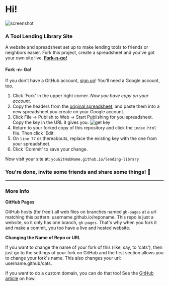 # Hi!

![screenshot](https://raw.github.com/jlord/sheetsee-tool-lending/gh-pages/lending-ss.png)

### A Tool Lending Library Site

A website and spreadsheet set up to make lending tools to friends or neighbors easier. Fork this project, create a spreadsheet and you've got your own site live. **[Fork-n-go!](http://jlord.github.io/forkngo)**


#### Fork -n- Go!

If you don't have a GitHub account, [sign up](http://www.github.com)! You'll need a Google account, too.

1. Click 'Fork' in the upper right corner. _Now you have copy on your account._
2. Copy the headers from the [original spreadsheet](https://docs.google.com/a/github.com/spreadsheet/ccc?key=0AvFUWxii39gXdGxhcjhzYzlBX2pyVFZZU2VjZ3BHZ3c#gid=0), and paste them into a new spreadsheet you create on your Google account.
3. Click File -> Publish to Web -> Start Publishing for you spreadsheet. Copy the key in the URL it gives you. ![get key](https://raw.github.com/jllord/sheetsee-cache/master/img/key.png)
4. Return to your forked copy of this repository and click the `index.html` file. Then click 'Edit'.
5. On `line 77` or thereabouts, replace the existing key with the one from your spreadsheet.
6. Click 'Commit' to save your change.

Now visit your site at: `youGitHubName.github.io/lending-library`

### You're done, invite some friends and share some things! :wrench:

---

### More Info

**GitHub Pages**

GitHub hosts (for free!) all web files on branches named `gh-pages` at a url matching this pattern: username.github.io/reponame. This repo is just a website, so it only has one branch, `gh-pages`. That's why when you fork it and make a commit, you too have a live and hosted website.

**Changing the Name of Repo or URL**

If you want to change the name of your fork of this (like, say, to 'cats'), then just go to the settings of your fork on GitHub and the first section allows you to change your fork's name. This also changes your url: username.github/cats.

If you want to do a custom domain, you can do that too! See the [GitHub article](https://help.github.com/articles/setting-up-a-custom-domain-with-github-pages) on how.
